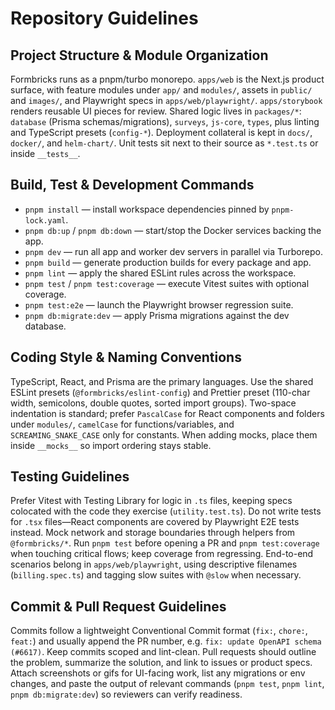 # Repository Guidelines

## Project Structure & Module Organization

Formbricks runs as a pnpm/turbo monorepo. `apps/web` is the Next.js product surface, with feature modules under `app/` and `modules/`, assets in `public/` and `images/`, and Playwright specs in `apps/web/playwright/`. `apps/storybook` renders reusable UI pieces for review. Shared logic lives in `packages/*`: `database` (Prisma schemas/migrations), `surveys`, `js-core`, `types`, plus linting and TypeScript presets (`config-*`). Deployment collateral is kept in `docs/`, `docker/`, and `helm-chart/`. Unit tests sit next to their source as `*.test.ts` or inside `__tests__`.

## Build, Test & Development Commands

- `pnpm install` — install workspace dependencies pinned by `pnpm-lock.yaml`.
- `pnpm db:up` / `pnpm db:down` — start/stop the Docker services backing the app.
- `pnpm dev` — run all app and worker dev servers in parallel via Turborepo.
- `pnpm build` — generate production builds for every package and app.
- `pnpm lint` — apply the shared ESLint rules across the workspace.
- `pnpm test` / `pnpm test:coverage` — execute Vitest suites with optional coverage.
- `pnpm test:e2e` — launch the Playwright browser regression suite.
- `pnpm db:migrate:dev` — apply Prisma migrations against the dev database.

## Coding Style & Naming Conventions

TypeScript, React, and Prisma are the primary languages. Use the shared ESLint presets (`@formbricks/eslint-config`) and Prettier preset (110-char width, semicolons, double quotes, sorted import groups). Two-space indentation is standard; prefer `PascalCase` for React components and folders under `modules/`, `camelCase` for functions/variables, and `SCREAMING_SNAKE_CASE` only for constants. When adding mocks, place them inside `__mocks__` so import ordering stays stable.

## Testing Guidelines

Prefer Vitest with Testing Library for logic in `.ts` files, keeping specs colocated with the code they exercise (`utility.test.ts`). Do not write tests for `.tsx` files—React components are covered by Playwright E2E tests instead. Mock network and storage boundaries through helpers from `@formbricks/*`. Run `pnpm test` before opening a PR and `pnpm test:coverage` when touching critical flows; keep coverage from regressing. End-to-end scenarios belong in `apps/web/playwright`, using descriptive filenames (`billing.spec.ts`) and tagging slow suites with `@slow` when necessary.

## Commit & Pull Request Guidelines

Commits follow a lightweight Conventional Commit format (`fix:`, `chore:`, `feat:`) and usually append the PR number, e.g. `fix: update OpenAPI schema (#6617)`. Keep commits scoped and lint-clean. Pull requests should outline the problem, summarize the solution, and link to issues or product specs. Attach screenshots or gifs for UI-facing work, list any migrations or env changes, and paste the output of relevant commands (`pnpm test`, `pnpm lint`, `pnpm db:migrate:dev`) so reviewers can verify readiness.
